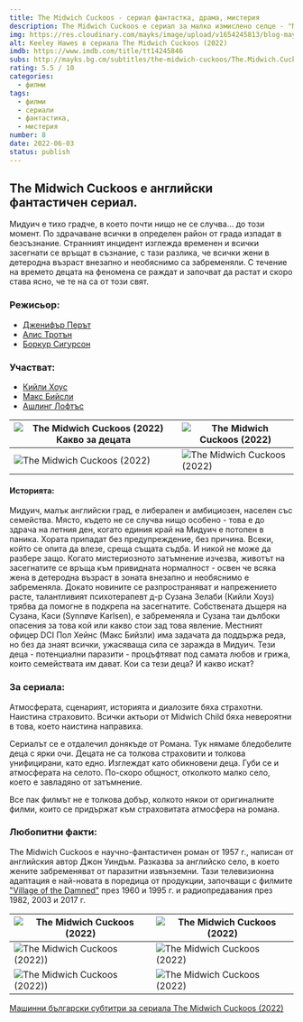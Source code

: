```yaml
---
title: The Midwich Cuckoos - сериал фантастка, драма, мистерия
description: The Midwich Cuckoos е сериал за малко измислено селце - "Midwich" в Англия, което е напълно покорено от извънземно присъствие за в рамките на един ден.
img: https://res.cloudinary.com/mayks/image/upload/v1654245813/blog-mayks/movies/midwich-cuckoos/midwich-poster_yhgyuo.webp
alt: Keeley Hawes в сериала The Midwich Cuckoos (2022)
imdb: https://www.imdb.com/title/tt14245846
subs: http://mayks.bg.cm/subtitles/the-midwich-cuckoos/The.Midwich.Cuckoos.S01.COMPLETE.720p.WEBRip.x264-GalaxyTV%5bTGx%5d.zip
rating: 5.5 / 10
categories:
  - филми
tags:
  - филми
  - сериали
  - фантастика,
  - мистерия
number: 8
date: 2022-06-03
status: publish
---
```


<div class="video">
  <video-player src="https://www.youtube.com/embed/WCS4v711yck" />
</div>

## The Midwich Cuckoos е английски фантастичен сериал.

Мидуич е тихо градче, в което почти нищо не се случва... до този момент. По здрачаване всички в определен район от града изпадат в безсъзнание. Странният инцидент изглежда временен и всички засегнати се връщат в съзнание, с тази разлика, че всички жени в детеродна възраст внезапно и необяснимо са забременяли. С течение на времето децата на феномена се раждат и започват да растат и скоро става ясно, че те на са от този свят.

### Режисьор:

-   [Дженифър Перът](https://www.imdb.com/name/nm1360508/?ref_=ttfc_fc_dr1)
-   [Алис Тротън](https://www.imdb.com/name/nm1488618/?ref_=ttfc_fc_dr2)
-   [Боркур Сигурсон](https://www.imdb.com/name/nm1156404/?ref_=ttfc_fc_dr3)

### Участват:

-   [Кийли Хоус](https://www.imdb.com/name/nm0369954/?ref_=ttfc_fc_cl_t2)
-   [Макс Бийсли](https://www.imdb.com/name/nm0066586/?ref_=ttfc_fc_cl_t4)
-   [Ашлинг Лофтъс](https://www.imdb.com/name/nm1528026/?ref_=ttfc_fc_cl_t5)

| ![The Midwich Cuckoos (2022) Какво за децата](https://res.cloudinary.com/mayks/image/upload/c_scale,w_330/v1654245813/blog-mayks/movies/midwich-cuckoos/mpv-shot0003_zb3lpz.webp) | ![The Midwich Cuckoos (2022)](https://res.cloudinary.com/mayks/image/upload/c_scale,w_330/v1654245813/blog-mayks/movies/midwich-cuckoos/mpv-shot0005_xklfec.webp) |
|--|--|
|![The Midwich Cuckoos (2022)](https://res.cloudinary.com/mayks/image/upload/c_scale,w_330/v1654245812/blog-mayks/movies/midwich-cuckoos/mpv-shot0001_lavyew.webp)  | ![The Midwich Cuckoos (2022)](https://res.cloudinary.com/mayks/image/upload/c_scale,w_330/v1654245813/blog-mayks/movies/midwich-cuckoos/mpv-shot0014_u7fbq2.webp) |

#### Историята:

Мидуич, малък английски град, е либерален и амбициозен, населен със семейства. Място, където не се случва нищо особено - това е до здрача на летния ден, когато единия край на Мидуич е потопен в паника. Хората припадат без предупреждение, без причина. Всеки, който се опита да влезе, среща същата съдба. И никой не може да разбере защо. Когато мистериозното затъмнение изчезва, животът на засегнатите се връща към привидната нормалност - освен че всяка жена в детеродна възраст в зоната внезапно и необяснимо е забременяла. Докато новините се разпространяват и напрежението расте, талантливият психотерапевт д-р Сузана Зелаби (Кийли Хоуз) трябва да помогне в подкрепа на засегнатите. Собствената дъщеря на Сузана, Каси (Synnøve Karlsen), е забременяла и Сузана таи дълбоки опасения за това кой или какво стои зад това явление. Местният офицер DCI Пол Хейнс (Макс Бийзли) има задачата да поддържа реда, но без да знаят всички, ужасяваща сила се заражда в Мидуич. Тези деца - потенциални паразити - процъфтяват под самата любов и грижа, които семействата им дават. Кои са тези деца? И какво искат?

### За сериала:

Атмосферата, сценарият, историята и диалозите бяха страхотни. Наистина страховито. Всички актьори от Midwich Child бяха невероятни в това, което наистина направиха.

Сериалът се е отдалечил донякъде от Романа. Тук нямаме бледобелите деца с ярки очи. Децата не са толкова страховити и толкова унифицирани, като едно. Изглеждат като обикновени деца. Губи се и атмосферата на селото. По-скоро общност, отколкото малко село, което е завладяно от затъмнение.

Все пак филмът не е толкова добър, колкото някои от оригиналните филми, които се придържат към страховитата атмосфера на романа.

### Любопитни факти:

The Midwich Cuckoos е научно-фантастичен роман от 1957 г., написан от английския автор Джон Уиндъм. Разказва за английско село, в което жените забременяват от паразитни извънземни. Тази телевизионна адаптация е най-новата в поредица от продукции, започващи с филмите ["Village of the Damned"](https://www.imdb.com/title/tt0054443) през 1960 и 1995 г. и радиопредавания през 1982, 2003 и 2017 г.

| ![The Midwich Cuckoos (2022)](https://res.cloudinary.com/mayks/image/upload/c_scale,w_330/v1654245813/blog-mayks/movies/midwich-cuckoos/mpv-shot0011_tpszrr.webp) | ![The Midwich Cuckoos (2022)](https://res.cloudinary.com/mayks/image/upload/c_scale,w_330/v1654245813/blog-mayks/movies/midwich-cuckoos/mpv-shot0007_wrx7we.webp) |
|--|--|
|![The Midwich Cuckoos (2022))](https://res.cloudinary.com/mayks/image/upload/c_scale,w_330/v1654245813/blog-mayks/movies/midwich-cuckoos/mpv-shot0015_st99y3.webp)  | ![The Midwich Cuckoos (2022)](https://res.cloudinary.com/mayks/image/upload/c_scale,w_330/v1654245814/blog-mayks/movies/midwich-cuckoos/mpv-shot0020_luxdra.webp) |
|![The Midwich Cuckoos (2022))](https://res.cloudinary.com/mayks/image/upload/c_scale,w_330/v1654245814/blog-mayks/movies/midwich-cuckoos/mpv-shot0022_nwt5b4.webp)  | ![The Midwich Cuckoos (2022)](https://res.cloudinary.com/mayks/image/upload/c_scale,w_330/v1654245813/blog-mayks/movies/midwich-cuckoos/mpv-shot0016_zku9ba.webp) |


[Машинни български субтитри за сериала The Midwich Cuckoos (2022)](http://mayks.bg.cm/subtitles/the-midwich-cuckoos/The.Midwich.Cuckoos.S01.COMPLETE.720p.WEBRip.x264-GalaxyTV%5bTGx%5d.zip)
